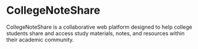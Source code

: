 # CollegeNoteShare
CollegeNoteShare is a collaborative web platform designed to help college students share and access study materials, notes, and resources within their academic community.

